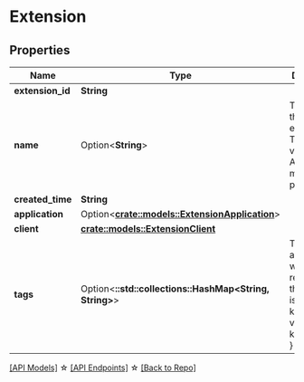 # Extension

## Properties

Name | Type | Description | Notes
------------ | ------------- | ------------- | -------------
**extension_id** | **String** |  | [readonly]
**name** | Option<**String**> | The name of the extension. This name is visible in the Authress management portal | [optional]
**created_time** | **String** |  | [readonly]
**application** | Option<[**crate::models::ExtensionApplication**](ExtensionApplication.md)> |  | [optional]
**client** | [**crate::models::ExtensionClient**](ExtensionClient.md) |  | 
**tags** | Option<**::std::collections::HashMap<String, String>**> | The tags associated with this resource, this property is an map. { key1: value1, key2: value2 } | [optional]

[[API Models]](./README.md#documentation-for-models) ☆ [[API Endpoints]](./README.md#documentation-for-api-endpoints) ☆ [[Back to Repo]](../README.md)


